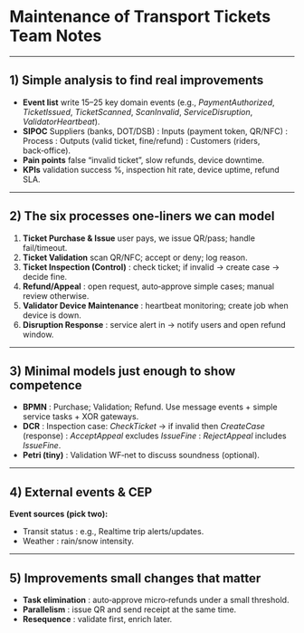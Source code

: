 # Maintenance of Transport Tickets  Team Notes

---

## 1) Simple analysis to find real improvements

* **Event list** write 15–25 key domain events (e.g., *PaymentAuthorized*, *TicketIssued*, *TicketScanned*, *ScanInvalid*, *ServiceDisruption*, *ValidatorHeartbeat*).
* **SIPOC** Suppliers (banks, DOT/DSB) : Inputs (payment token, QR/NFC) : Process : Outputs (valid ticket, fine/refund) : Customers (riders, back‑office).
* **Pain points** false “invalid ticket”, slow refunds, device downtime.
* **KPIs** validation success %, inspection hit rate, device uptime, refund SLA.

---

## 2) The six processes one‑liners we can model

1. **Ticket Purchase & Issue**  user pays, we issue QR/pass; handle fail/timeout.
2. **Ticket Validation** scan QR/NFC; accept or deny; log reason.
3. **Ticket Inspection (Control)** : check ticket; if invalid → create case → decide fine.
4. **Refund/Appeal** : open request, auto‑approve simple cases; manual review otherwise.
5. **Validator Device Maintenance** : heartbeat monitoring; create job when device is down.
6. **Disruption Response** : service alert in → notify users and open refund window.


---

## 3) Minimal models just enough to show competence

* **BPMN** : Purchase; Validation; Refund. Use message events + simple service tasks + XOR gateways.
* **DCR** : Inspection case: *CheckTicket* → if invalid then *CreateCase* (response) : *AcceptAppeal* excludes *IssueFine* : *RejectAppeal* includes *IssueFine*.
* **Petri (tiny)** : Validation WF‑net to discuss soundness (optional).

---

## 4) External events & CEP

**Event sources (pick two):**

* Transit status : e.g., Realtime trip alerts/updates.
* Weather : rain/snow intensity.



---

## 5) Improvements small changes that matter

* **Task elimination** : auto‑approve micro‑refunds under a small threshold.
* **Parallelism** : issue QR and send receipt at the same time.
* **Resequence** : validate first, enrich later.

